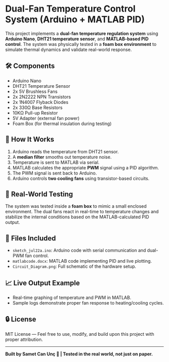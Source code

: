 # Dual-Fan Temperature Control System (Arduino + MATLAB PID)

This project implements a **dual-fan temperature regulation system** using **Arduino Nano**, **DHT21 temperature sensor**, and **MATLAB-based PID control**. The system was physically tested in a **foam box environment** to simulate thermal dynamics and validate real-world response.

## 🛠️ Components

- Arduino Nano  
- DHT21 Temperature Sensor  
- 2x 5V Brushless Fans  
- 2x 2N2222 NPN Transistors  
- 2x 1N4007 Flyback Diodes  
- 2x 330Ω Base Resistors  
- 10KΩ Pull-up Resistor  
- 5V Adapter (external fan power)  
- Foam Box (for thermal insulation during testing)

## 🧠 How It Works

1. Arduino reads the temperature from DHT21 sensor.
2. A **median filter** smooths out temperature noise.
3. Temperature is sent to MATLAB via serial.
4. MATLAB calculates the appropriate **PWM** signal using a PID algorithm.
5. The PWM signal is sent back to Arduino.
6. Arduino controls **two cooling fans** using transistor-based circuits.

## 🧪 Real-World Testing

The system was tested inside a **foam box** to mimic a small enclosed environment. The dual fans react in real-time to temperature changes and stabilize the internal conditions based on the MATLAB-calculated PID output.

## 📁 Files Included

- `sketch_jul22a.ino`: Arduino code with serial communication and dual-PWM fan control.
- `matlabcode.docx`: MATLAB code implementing PID and live plotting.
- `Circuit_Diagram.png`: Full schematic of the hardware setup.

## 📈 Live Output Example

- Real-time graphing of temperature and PWM in MATLAB.
- Sample logs demonstrate proper fan response to heating/cooling cycles.

## 🔒 License

MIT License — Feel free to use, modify, and build upon this project with proper attribution.

---

**Built by Samet Can Unç 🚀 | Tested in the real world, not just on paper.**

